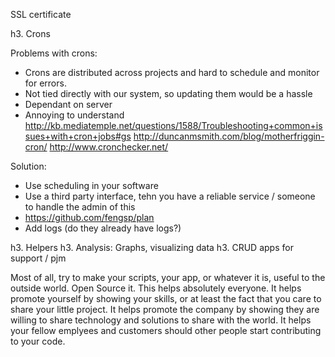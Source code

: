 SSL certificate


h3. Crons

Problems with crons:
- Crons are distributed across projects and hard to schedule and monitor for errors. 
- Not tied directly with our system, so updating them would be a hassle
- Dependant on server
- Annoying to understand
http://kb.mediatemple.net/questions/1588/Troubleshooting+common+issues+with+cron+jobs#gs
http://duncanmsmith.com/blog/motherfriggin-cron/
http://www.cronchecker.net/

Solution:
- Use scheduling in your software
- Use a third party interface, tehn you have a reliable service / someone to handle the admin of this
- https://github.com/fengsp/plan
- Add logs (do they already have logs?)



h3. Helpers
h3. Analysis: Graphs, visualizing data
h3. CRUD apps for support / pjm

Most of all, try to make your scripts, your app, or whatever it is, useful to the outside world. Open Source it. This helps absolutely everyone. It helps promote yourself by showing your skills, or at least the fact that you care to share your little project. It helps promote the company by showing they are willing to share technology and solutions to share with the world. It helps your fellow emplyees and customers should other people start contributing to your code.
